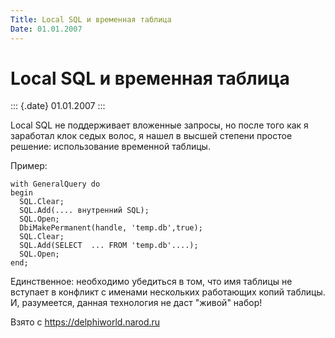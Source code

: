 ```yaml
---
Title: Local SQL и временная таблица
Date: 01.01.2007
---
```



Local SQL и временная таблица
=============================

::: {.date}
01.01.2007
:::

Local SQL не поддерживает вложенные запросы, но после того как я
заработал клок седых волос, я нашел в высшей степени простое решение:
использование временной таблицы.

Пример:

    with GeneralQuery do
    begin
      SQL.Clear;
      SQL.Add(.... внутренний SQL);
      SQL.Open;
      DbiMakePermanent(handle, 'temp.db',true);
      SQL.Clear;
      SQL.Add(SELECT  ... FROM 'temp.db'....);
      SQL.Open;
    end;

Единственное: необходимо убедиться в том, что имя таблицы не вступает в
конфликт с именами нескольких работающих копий таблицы. И, разумеется,
данная технология не даст \"живой\" набор!

Взято с <https://delphiworld.narod.ru>
